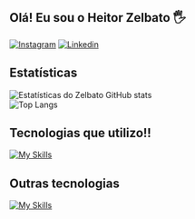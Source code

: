 ## Olá! Eu sou o Heitor Zelbato 🖐️

[![Instagram](https://img.shields.io/badge/Instagram-E4405F?style=for-the-badge&logo=instagram&logoColor=white)](https://instagram.com/heitor__a.ndre)
[![Linkedin](https://img.shields.io/badge/LinkedIn-0077B5?style=for-the-badge&logo=linkedin&logoColor=white)](https://www.linkedin.com/in/heitor-zelbato-9693a92a0/?originalSubdomain=br)

## Estatísticas

![Estatísticas do Zelbato GitHub stats](https://github-readme-stats.vercel.app/api?username=Zelbato&show_icons=true&theme=radical)<br>
![Top Langs](https://github-readme-stats.vercel.app/api/top-langs/?username=Zelbato&layout=compact)<br>


## Tecnologias que utilizo!!

[![My Skills](https://skillicons.dev/icons?i=js,html,css,bootstrap,sass,tailwind,mysql,php,vscode)](https://skillicons.dev)
  
  ## Outras tecnologias

  [![My Skills](https://skillicons.dev/icons?i=js,ps,ai,figma,androidstudio)](https://skillicons.dev)
 
</div><br/>



